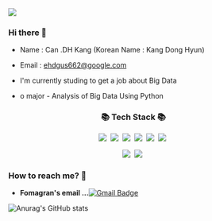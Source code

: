 <img src="https://capsule-render.vercel.app/api?type=waving&color=auto&height=300&section=header&text=Dong%20Hyun's%20portfolio&20fontSize=60&fontColor=FFFFFF" />


### Hi there 👋

 - Name : Can .DH Kang (Korean Name : Kang Dong Hyun)
 - Email : ehdgus662@google.com

 - I'm currently studing to get a job about Big Data
 - o major - Analysis of Big Data Using Python
   


<h3 align="center">📚 Tech Stack 📚</h3>
<p align="center">
 <img src="https://img.shields.io/badge/Python-3766AB?style=flat-square&logo=Python&logoColor=white"/></a>&nbsp
 <img src="https://img.shields.io/badge/Oracle-F80000?style=flat-square&logo=Oracle&logoColor=white"/></a>&nbsp
 <img src="https://img.shields.io/badge/R-276DC3?style=flat-square&logo=R&logoColor=white"/></a>&nbsp
 <img src="https://img.shields.io/badge/Jupyter-F37626?style=flat-square&logo=Jupyter&logoColor=white"/></a>&nbsp
 <img src="https://img.shields.io/badge/Anaconda-44A833?style=flat-square&logo=Anaconda&logoColor=white"/></a>&nbsp
 <img src="https://img.shields.io/badge/GitHub-181717?style=flat-square&logo=GitHub&logoColor=white"/></a>&nbsp
<p align="center"> 
 <img src="https://img.shields.io/badge/Notion-000000?style=flat-square&logo=Notion&logoColor=white"/></a>&nbsp
 <img src="https://img.shields.io/badge/Adobe Illustrator-FF9A00?style=flat-square&logo=Adobe Illustrator&logoColor=white"/></a>&nbsp

### How to reach me? 🤔

-   **Fomagran's email ...**[![Gmail Badge](https://img.shields.io/badge/Gmail-d14836?style=flat-square&logo=Gmail&logoColor=white&link=mailto:ehdgus662@gmail.com)](mailto:ehdgus662@gmail.com)




![Anurag's GitHub stats](https://github-readme-stats.vercel.app/api?username=canh96&show_icons=true&theme=transparent)
